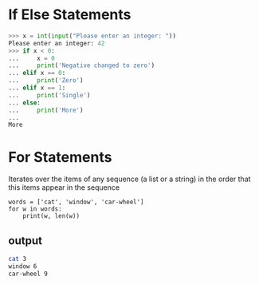 # If Else Statements
```python
>>> x = int(input("Please enter an integer: "))
Please enter an integer: 42
>>> if x < 0:
...     x = 0
...     print('Negative changed to zero')
... elif x == 0:
...     print('Zero')
... elif x == 1:
...     print('Single')
... else:
...     print('More')
...
More
```
# For Statements 
Iterates over the items of any sequence (a list or a string) in the order that this items appear in the sequence  
```pthon
words = ['cat', 'window', 'car-wheel']
for w in words:
	print(w, len(w))
```
## output
```bash
cat 3
window 6
car-wheel 9
```

